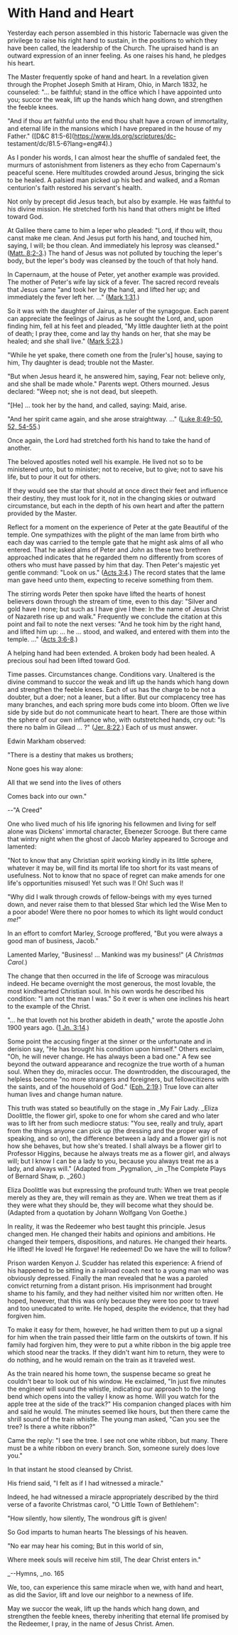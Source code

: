# With Hand and Heart

Yesterday each person assembled in this historic Tabernacle was given the
privilege to raise his right hand to sustain, in the positions to which they
have been called, the leadership of the Church. The upraised hand is an
outward expression of an inner feeling. As one raises his hand, he pledges his
heart.

The Master frequently spoke of hand and heart. In a revelation given through
the Prophet Joseph Smith at Hiram, Ohio, in March 1832, he counseled: "... be
faithful; stand in the office which I have appointed unto you; succor the
weak, lift up the hands which hang down, and strengthen the feeble knees.

"And if thou art faithful unto the end thou shalt have a crown of immortality,
and eternal life in the mansions which I have prepared in the house of my
Father." ([D&amp;C 81:5-6](https://www.lds.org/scriptures/dc-
testament/dc/81.5-6?lang=eng#4).)

As I ponder his words, I can almost hear the shuffle of sandaled feet, the
murmurs of astonishment from listeners as they echo from Capernaum's peaceful
scene. Here multitudes crowded around Jesus, bringing the sick to be healed. A
palsied man picked up his bed and walked, and a Roman centurion's faith
restored his servant's health.

Not only by precept did Jesus teach, but also by example. He was faithful to
his divine mission. He stretched forth his hand that others might be lifted
toward God.

At Galilee there came to him a leper who pleaded: "Lord, if thou wilt, thou
canst make me clean. And Jesus put forth his hand, and touched him, saying, I
will; be thou clean. And immediately his leprosy was cleansed." ([Matt.
8:2-3](https://www.lds.org/scriptures/nt/matt/8.2-3?lang=eng#1).) The hand of
Jesus was not polluted by touching the leper's body, but the leper's body was
cleansed by the touch of that holy hand.

In Capernaum, at the house of Peter, yet another example was provided. The
mother of Peter's wife lay sick of a fever. The sacred record reveals that
Jesus came "and took her by the hand, and lifted her up; and immediately the
fever left her. ..." ([Mark
1:31](https://www.lds.org/scriptures/nt/mark/1.31?lang=eng#30).)

So it was with the daughter of Jairus, a ruler of the synagogue. Each parent
can appreciate the feelings of Jairus as he sought the Lord, and, upon finding
him, fell at his feet and pleaded, "My little daughter lieth at the point of
death; I pray thee, come and lay thy hands on her, that she may be healed; and
she shall live." ([Mark
5:23](https://www.lds.org/scriptures/nt/mark/5.23?lang=eng#22).)

"While he yet spake, there cometh one from the [ruler's] house, saying to him,
Thy daughter is dead; trouble not the Master.

"But when Jesus heard it, he answered him, saying, Fear not: believe only, and
she shall be made whole." Parents wept. Others mourned. Jesus declared: "Weep
not; she is not dead, but sleepeth.

"[He] ... took her by the hand, and called, saying: Maid, arise.

"And her spirit came again, and she arose straightway. ..." ([Luke 8:49-50, 52, 
54-55](https://www.lds.org/scriptures/nt/luke/8.49-50%2C52%2C54-55?lang=eng#48
).)

Once again, the Lord had stretched forth his hand to take the hand of another.

The beloved apostles noted well his example. He lived not so to be ministered
unto, but to minister; not to receive, but to give; not to save his life, but
to pour it out for others.

If they would see the star that should at once direct their feet and influence
their destiny, they must look for it, not in the changing skies or outward
circumstance, but each in the depth of his own heart and after the pattern
provided by the Master.

Reflect for a moment on the experience of Peter at the gate Beautiful of the
temple. One sympathizes with the plight of the man lame from birth who each
day was carried to the temple gate that he might ask alms of all who entered.
That he asked alms of Peter and John as these two brethren approached
indicates that he regarded them no differently from scores of others who must
have passed by him that day. Then Peter's majestic yet gentle command: "Look
on us." ([Acts 3:4](https://www.lds.org/scriptures/nt/acts/3.4?lang=eng#3).)
The record states that the lame man gave heed unto them, expecting to receive
something from them.

The stirring words Peter then spoke have lifted the hearts of honest believers
down through the stream of time, even to this day: "Silver and gold have I
none; but such as I have give I thee: In the name of Jesus Christ of Nazareth
rise up and walk." Frequently we conclude the citation at this point and fail
to note the next verses: "And he took him by the right hand, and lifted him
up: ... he ... stood, and walked, and entered with them into the temple. ..." ([Acts
3:6-8](https://www.lds.org/scriptures/nt/acts/3.6-8?lang=eng#5).)

A helping hand had been extended. A broken body had been healed. A precious
soul had been lifted toward God.

Time passes. Circumstances change. Conditions vary. Unaltered is the divine
command to succor the weak and lift up the hands which hang down and
strengthen the feeble knees. Each of us has the charge to be not a doubter,
but a doer; not a leaner, but a lifter. But our complacency tree has many
branches, and each spring more buds come into bloom. Often we live side by
side but do not communicate heart to heart. There are those within the sphere
of our own influence who, with outstretched hands, cry out: "Is there no balm
in Gilead ... ?" ([Jer.
8:22](https://www.lds.org/scriptures/ot/jer/8.22?lang=eng#21).) Each of us
must answer.

Edwin Markham observed:

"There is a destiny that makes us brothers;

None goes his way alone:

All that we send into the lives of others

Comes back into our own."

--"A Creed"

One who lived much of his life ignoring his fellowmen and living for self
alone was Dickens' immortal character, Ebenezer Scrooge. But there came that
wintry night when the ghost of Jacob Marley appeared to Scrooge and lamented:

"Not to know that any Christian spirit working kindly in its little sphere,
whatever it may be, will find its mortal life too short for its vast means of
usefulness. Not to know that no space of regret can make amends for one life's
opportunities misused! Yet such was I! Oh! Such was I!

"Why did I walk through crowds of fellow-beings with my eyes turned down, and
never raise them to that blessed Star which led the Wise Men to a poor abode!
Were there no poor homes to which its light would conduct _me!_"

In an effort to comfort Marley, Scrooge proffered, "But you were always a good
man of business, Jacob."

Lamented Marley, "Business! ... Mankind was my business!" (_A Christmas Carol._)

The change that then occurred in the life of Scrooge was miraculous indeed. He
became overnight the most generous, the most lovable, the most kindhearted
Christian soul. In his own words he described his condition: "I am not the man
I was." So it ever is when one inclines his heart to the example of the
Christ.

"... he that loveth not his brother abideth in death," wrote the apostle John
1900 years ago. ([1 Jn.
3:14](https://www.lds.org/scriptures/nt/1-jn/3.14?lang=eng#13).)

Some point the accusing finger at the sinner or the unfortunate and in
derision say, "He has brought his condition upon himself." Others exclaim,
"Oh, he will never change. He has always been a bad one." A few see beyond the
outward appearance and recognize the true worth of a human soul. When they do,
miracles occur. The downtrodden, the discouraged, the helpless become "no more
strangers and foreigners, but fellowcitizens with the saints, and of the
household of God." ([Eph.
2:19](https://www.lds.org/scriptures/nt/eph/2.19?lang=eng#18).) True love can
alter human lives and change human nature.

This truth was stated so beautifully on the stage in _My Fair Lady. _Eliza
Doolittle, the flower girl, spoke to one for whom she cared and who later was
to lift her from such mediocre status: "You see, really and truly, apart from
the things anyone can pick up (the dressing and the proper way of speaking,
and so on), the difference between a lady and a flower girl is not how she
behaves, but how she's treated. I shall always be a flower girl to Professor
Higgins, because he always treats me as a flower girl, and always will; but I
know I can be a lady to you, because you always treat me as a lady, and always
will." (Adapted from _Pygmalion, _in _The Complete Plays of Bernard Shaw, p.
_260.)

Eliza Doolittle was but expressing the profound truth: When we treat people
merely as they are, they will remain as they are. When we treat them as if
they were what they should be, they will become what they should be. (Adapted
from a quotation by Johann Wolfgang Von Goethe.)

In reality, it was the Redeemer who best taught this principle. Jesus changed
men. He changed their habits and opinions and ambitions. He changed their
tempers, dispositions, and natures. He changed their hearts. He lifted! He
loved! He forgave! He redeemed! Do we have the will to follow?

Prison warden Kenyon J. Scudder has related this experience: A friend of his
happened to be sitting in a railroad coach next to a young man who was
obviously depressed. Finally the man revealed that he was a paroled convict
returning from a distant prison. His imprisonment had brought shame to his
family, and they had neither visited him nor written often. He hoped, however,
that this was only because they were too poor to travel and too uneducated to
write. He hoped, despite the evidence, that they had forgiven him.

To make it easy for them, however, he had written them to put up a signal for
him when the train passed their little farm on the outskirts of town. If his
family had forgiven him, they were to put a white ribbon in the big apple tree
which stood near the tracks. If they didn't want him to return, they were to
do nothing, and he would remain on the train as it traveled west.

As the train neared his home town, the suspense became so great he couldn't
bear to look out of his window. He exclaimed, "In just five minutes the
engineer will sound the whistle, indicating our approach to the long bend
which opens into the valley I know as home. Will you watch for the apple tree
at the side of the track?" His companion changed places with him and said he
would. The minutes seemed like hours, but then there came the shrill sound of
the train whistle. The young man asked, "Can you see the tree? Is there a
white ribbon?"

Came the reply: "I see the tree. I see not one white ribbon, but many. There
must be a white ribbon on every branch. Son, someone surely does love you."

In that instant he stood cleansed by Christ.

His friend said, "I felt as if I had witnessed a miracle."

Indeed, he had witnessed a miracle appropriately described by the third verse
of a favorite Christmas carol, "O Little Town of Bethlehem":

"How silently, how silently, The wondrous gift is given!

So God imparts to human hearts The blessings of his heaven.

"No ear may hear his coming; But in this world of sin,

Where meek souls will receive him still, The dear Christ enters in."

_--Hymns, _no. 165

We, too, can experience this same miracle when we, with hand and heart, as did
the Savior, lift and love our neighbor to a newness of life.

May we succor the weak, lift up the hands which hang down, and strengthen the
feeble knees, thereby inheriting that eternal life promised by the Redeemer, I
pray, in the name of Jesus Christ. Amen.

